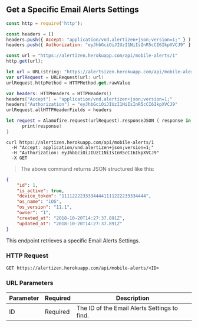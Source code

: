 ## Get a Specific Email Alerts Settings

```javascript
const http = require('http');

const headers = [] 
headers.push({ Accept: "application/vnd.alertizen+json;version=1;" } ); 
headers.push({ Authorization: "eyJhbGciOiJIUzI1NiIsInR5cCI6IkpXVCJ9" } ); 

const url = "https://alertizen.herokuapp.com/api/mobile-alerts/1"
http.get(url);
```


```swift
let url = URL(string: "https://alertsizen.herokuapp.com/api/mobile-alerts/1")
var urlRequest = URLRequest(url: url)
urlRequest.httpMethod = HTTPMethod.get.rawValue

var headers: HTTPHeaders = HTTPHeaders()
headers["Accept"] = "application/vnd.alertizen+json;version=1;"
headers["Authorization"] = "eyJhbGciOiJIUzI1NiIsInR5cCI6IkpXVCJ9"
urlRequest.allHTTPHeaderFields = headers

let request = Alamofire.request(urlRequest).responseJSON { response in
      print(response)
}
```


```shell
curl https://alertizen.herokuapp.com/api/mobile-alerts/1
  -H "Accept: application/vnd.alertizen+json;version=1;"
  -H "Authorization: eyJhbGciOiJIUzI1NiIsInR5cCI6IkpXVCJ9"
  -X GET
```


> The above command returns JSON structured like this:

```json
{
    "id": 1,
    "is_active": true,
    "device_token": "11112222333344441111222233334444",
    "os_name": "iOS",
    "os_version": "11.1",
    "owner": "1",
    "created_at": "2018-10-20T14:27:37.891Z",
    "updated_at": "2018-10-20T14:27:37.891Z"
}
```

This endpoint retrieves a specific Email Alerts Settings.

### HTTP Request

`GET https://alertizen.herokuapp.com/api/mobile-alerts/<ID>`

### URL Parameters

Parameter | Required | Description
--------- | ------- | -----------
ID | Required | The ID of the Email Alerts Settings to find.

